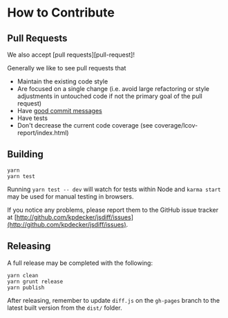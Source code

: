# How to Contribute

## Pull Requests

We also accept [pull requests][pull-request]!

Generally we like to see pull requests that

- Maintain the existing code style
- Are focused on a single change (i.e. avoid large refactoring or style adjustments in untouched code if not the primary goal of the pull request)
- Have [good commit messages](http://tbaggery.com/2008/04/19/a-note-about-git-commit-messages.html)
- Have tests
- Don't decrease the current code coverage (see coverage/lcov-report/index.html)

## Building

```
yarn
yarn test
```

Running `yarn test -- dev` will watch for tests within Node and `karma start` may be used for manual testing in browsers.

If you notice any problems, please report them to the GitHub issue tracker at
[http://github.com/kpdecker/jsdiff/issues](http://github.com/kpdecker/jsdiff/issues).

## Releasing

A full release may be completed with the following:

```
yarn clean
yarn grunt release
yarn publish
```

After releasing, remember to update `diff.js` on the `gh-pages` branch to the latest built version from the `dist/` folder.
